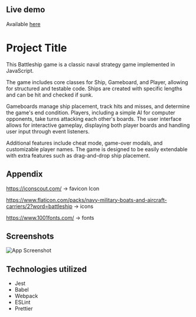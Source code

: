 
## Live demo

Available [here](https://jcampbell57.github.io/naval-warfare/)

# Project Title

This Battleship game is a classic naval strategy game implemented in JavaScript.  

The game includes core classes for Ship, Gameboard, and Player, allowing for structured and testable code. Ships are created with specific lengths and can be hit and checked if sunk.  

Gameboards manage ship placement, track hits and misses, and determine the game's end condition. Players, including a simple AI for computer opponents, take turns attacking each other's boards. The user interface allows for interactive gameplay, displaying both player boards and handling user input through event listeners.

Additional features include cheat mode, game-over modals, and customizable player names. The game is designed to be easily extendable with extra features such as drag-and-drop ship placement.




## Appendix


https://iconscout.com/ -> favicon Icon

https://www.flaticon.com/packs/navy-military-boats-and-aircraft-carriers/2?word=battleship -> icons

https://www.1001fonts.com/ -> fonts
## Screenshots

![App Screenshot](https://snipboard.io/OYZr0a.jpg)

## Technologies utilized

- Jest
- Babel
- Webpack
- ESLint
- Prettier